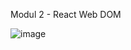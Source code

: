 Modul 2 - React Web DOM

![image](https://github.com/LostInLost/react-web-dom/assets/103498496/728b7b6b-4e0d-4c23-981b-32bbdc96cf8f)

